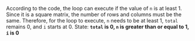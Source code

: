 According to the code, the loop can execute if the value of `n` is at least 1. Since it is a square matrix, the number of rows and columns must be the same. Therefore, for the loop to execute, `n` needs to be at least 1, `total` remains 0, and `i` starts at 0.
State: **`total` is 0, `n` is greater than or equal to 1, `i` is 0**